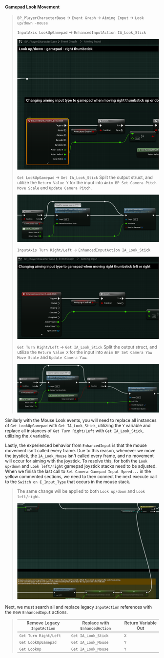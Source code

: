 #### Gamepad Look Movement

>`BP_PlayerCharacterBase` -> `Event Graph` -> `Aiming Input` -> `Look up/down -mouse`
>
>`InputAxis LookUpGamepad` -> `EnhancedInputAction IA_Look_Stick`
>
>![image](./../../Images/EnhancedInput_Aiming_03.png)
>
>`Get LookUpGamepad` -> `Get IA_Look_Stick`
>Split the output struct, and utilize the `Return Value Y` for the input into `Anim BP Set Camera Pitch Move Scale` and `Update Camera Pitch`.
>
>![image](./../../Images/EnhancedInput_Aiming_05.png)
>
>`InputAxis Turn Right/Left` -> `EnhancedInputAction IA_Look_Stick`
>
>![image](./../../Images/EnhancedInput_Aiming_04.png)
>
>`Get Turn Right/Left` -> `Get IA_Look_Stick`
>Split the output struct, and utilize the `Return Value X` for the input into `Anim BP Set Camera Yaw Move Scale` and `Update Camera Yaw`.
>
>![image](./../../Images/EnhancedInput_Aiming_06.png)

Similarly with the Mouse Look events, you will need to replace all instances of `Get LookUpGamepad` with `Get IA_Look_Stick`, utilizing the `Y` variable and replace all instances of `Get Turn Right/Left` with `Get IA_Look_Stick`, utilizing the `X` variable.

Lastly, the experienced behavior from `EnhancedInput` is that the mouse movement isn't called every frame. Due to this reason, whenever we move the joystick, the `IA_Look_Mouse` isn't called every frame, and no movement will occur for aiming with the joystick. To resolve this, for both the `Look up/down` and `Look left/right` gamepad joystick stacks need to be adjusted. When we finish the last call to `Set Camera Gamepad Input Speed...` in the yellow commented sections, we need to then connect the next execute call to the `Switch on E_Input_Type` that occurs in the mouse stack.

>The same change will be applied to both `Look up/down` and `Look left/right`.
>
>![Alt text](./../../Images/EnhancedInput_Aiming_08.png)

Next, we must search all and replace legacy `InputAction` references with the new `EnhancedInput` actions.

>| Remove Legacy `InputAction` | Replace with `EnhancedAction` | Return Variable Out |
>| --- | --- | --- |
>| `Get Turn Right/Left` | `Get IA_Look_Stick` | `X` |
>| `Get LookUpGamepad` | `Get IA_Look_Mouse` | `Y` |
>| `Get LookUp` | `Get IA_Look_Mouse` | `Y` |